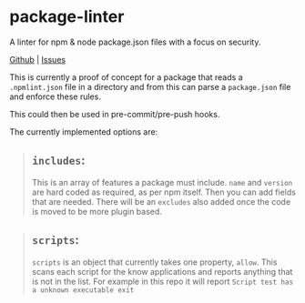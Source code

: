 # package-linter
A linter for npm &amp; node package.json files with a focus on security.

[Github](https://github.com/tanepiper/package-linter) | [Issues](https://github.com/tanepiper/package-linter/issues)

This is currently a proof of concept for a package that reads a `.npmlint.json` file in a directory and from this can parse a `package.json` file and enforce these rules.

This could then be used in pre-commit/pre-push hooks.

The currently implemented options are:

> ## `includes`: 
> This is an array of features a package must include.  `name` and `version` are hard coded as required, as per npm itself. Then you can add fields that are needed.  There will be an `excludes` also added once the code is moved to be more plugin based.

> ## `scripts`:
> `scripts` is an object that currently takes one property, `allow`.  This scans each script for the know applications and reports
> anything that is not in the list.  For example in this repo it will report `Script test has a unknown executable exit`
